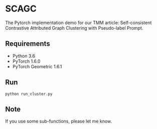 # SCAGC
The Pytorch implementation demo for our TMM article: Self-consistent Contrastive Attributed Graph Clustering with Pseudo-label Prompt.

## Requirements
- Python 3.6
- PyTorch 1.6.0
- PyTorch Geometric 1.6.1

## Run
```
python run_cluster.py
```

## Note
If you use some sub-functions, please let me know.

